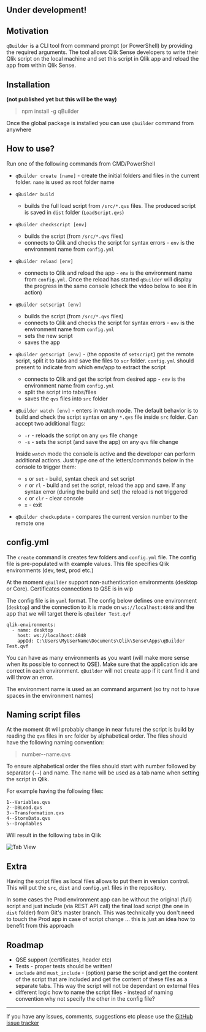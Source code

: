 ## **Under development!**

## Motivation

`qBuilder` is a CLI tool from command prompt (or PowerShell) by providing the required arguments. The tool allows Qlik Sense developers to write their Qlik script on the local machine and set this script in Qlik app and reload the app from within Qlik Sense. 

## Installation

**(not published yet but this will be the way)**
> npm install -g qBuilder

Once the global package is installed you can use `qbuilder` command from anywhere

## How to use?

Run one of the following commands from CMD/PowerShell

* `qBuilder create [name]` - create the initial folders and files in the current folder. `name` is used as root folder name

* `qBuilder build`
    * builds the full load script from `/src/*.qvs` files. The produced script is saved in `dist` folder (`LoadScript.qvs`)

* `qBuilder checkscript [env]`
    * builds the script (from `/src/*.qvs` files)
    * connects to Qlik and checks the script for syntax errors - `env` is the environment name from `config.yml`

* `qBuilder reload [env]`
    * connects to Qlik and reload the app - `env` is the environment name from `config.yml`. Once the reload has started `qBuilder` will display the progress in the same console (check the video below to see it in action)

* `qBuilder setscript [env]`
    * builds the script (from `/src/*.qvs` files)
    * connects to Qlik and checks the script for syntax errors - `env` is the environment name from `config.yml`
    * sets the new script
    * saves the app

* `qBuilder getscript [env]` - (the opposite of `setscript`) get the remote script, split it to tabs and save the files to `scr` folder. `config.yml` should present to indicate from which env/app to extract the script
    * connects to Qlik and get the script from desired app - `env` is the environment name from `config.yml`
    * split the script into tabs/files
    * saves the `qvs` files into `src` folder


* `qBuilder watch [env]` - enters in watch mode. The default behavior is to build and check the script syntax on any `*.qvs` file inside `src` folder. Can accept two additional flags:

    * `-r` - reloads the script on any `qvs` file change
    * `-s` - sets the script (and save the app) on any `qvs` file change

    Inside `watch` mode the console is active and the developer can perform additional actions. Just type one of the letters/commands below in the console to trigger them:

    * `s` or `set` - build, syntax check and set script
    * `r` or `rl` - build and set the script, reload the app and save. If any syntax error (during the build and set) the reload is not triggered
    * `c` or `clr` - clear console
    * `x` - exit 

* `qBuilder checkupdate` - compares the current version number to the remote one

## config.yml

The `create` command is creates few folders and `config.yml` file. The config file is pre-populated with example values. This file specifies Qlik environments (dev, test, prod etc.)

At the moment `qBuilder` support non-authentication environments (desktop or Core). Certificates connections to QSE is in wip

The config file is in `yaml` format. The config below defines one environment (`desktop`) and the connection to it is made on `ws://localhost:4848` and the app that we will target there is `qBuilder Test.qvf`

```
qlik-environments:
  - name: desktop
    host: ws://localhost:4848
    appId: C:\Users\MyUserName\Documents\Qlik\Sense\Apps\qBuilder Test.qvf
```    

You can have as many environments as you want (will make more sense when its possible to connect to QSE). Make sure that the application ids are correct in each environment. `qBuilder` will not create app if it cant find it and will throw an error.

The environment name is used as an command argument (so try not to have spaces in the environment names)

## Naming script files

At the moment (it will probably change in near future) the script is build by reading the `qvs` files in `src` folder by alphabetical order. The files should have the following naming convention:

> number--name.qvs

To ensure alphabetical order the files should start with number followed by separator (`--`) and name. The name will be used as a tab name when setting the script in Qlik. 

For example having the following files:

```
1--Variables.qvs
2--DBLoad.qvs
3--Transformation.qvs
4--StoreData.qvs
5--DropTables
```

Will result in the following tabs in Qlik

![Tab View](https://github.com/countnazgul/qBuilder/blob/master/images/tab_names.png?raw=true)

## Extra

Having the script files as local files allows to put them in version control. This will put the `src`, `dist` and `config.yml` files in the repository. 

In some cases the Prod environment app can be without the original (full) script and just include (via REST API call) the final load script (the one in `dist` folder) from Git's master branch. This was technically you don't need to touch the Prod app in case of script change ... this is just an idea how to benefit from this approach

## Roadmap

* QSE support (certificates, header etc)
* Tests - proper tests should be written!
* `include` and `must_include` - (option) parse the script and get the content of the script that are included and get the content of these files as a separate tabs. This way the script will not be dependant on external files
* different logic how to name the script files - instead of naming convention why not specify the other in the config file?

---

If you have any issues, comments, suggestions etc please use the [GitHub issue tracker](https://github.com/countnazgul/qBuilder/issues)
